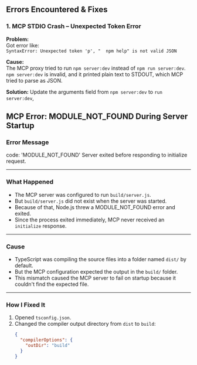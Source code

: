## Errors Encountered & Fixes

### 1. MCP STDIO Crash – Unexpected Token Error
**Problem:**  
Got error like:  
`SyntaxError: Unexpected token 'p', "  npm help" is not valid JSON`

**Cause:**  
The MCP proxy tried to run `npm server:dev` instead of `npm run server:dev`. `npm server:dev` is invalid, and it printed plain text to STDOUT, which MCP tried to parse as JSON.

**Solution:** 
Update the arguments field from `npm server:dev` to  `run server:dev`,

## MCP Error: MODULE_NOT_FOUND During Server Startup

### Error Message
code: 'MODULE_NOT_FOUND'
Server exited before responding to initialize request.

---

### What Happened

- The MCP server was configured to run `build/server.js`.
- But `build/server.js` did not exist when the server was started.
- Because of that, Node.js threw a MODULE_NOT_FOUND error and exited.
- Since the process exited immediately, MCP never received an `initialize` response.

---

### Cause

- TypeScript was compiling the source files into a folder named `dist/` by default.
- But the MCP configuration expected the output in the `build/` folder.
- This mismatch caused the MCP server to fail on startup because it couldn't find the expected file.

---

### How I Fixed It

1. Opened `tsconfig.json`.
2. Changed the compiler output directory from `dist` to `build`:
   ```json
   {
     "compilerOptions": {
       "outDir": "build"
     }
   }

